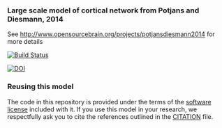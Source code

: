 ### Large scale model of cortical network from Potjans and Diesmann, 2014

See http://www.opensourcebrain.org/projects/potjansdiesmann2014 for more details

[![Build Status](https://travis-ci.org/OpenSourceBrain/PotjansDiesmann2014.svg?branch=master)](https://travis-ci.org/OpenSourceBrain/PotjansDiesmann2014)

[![DOI](https://www.zenodo.org/badge/21612755.svg)](https://www.zenodo.org/badge/latestdoi/21612755)

### Reusing this model

The code in this repository is provided under the terms of the [software license](LICENSE) included with it. If you use this model in your research, we respectfully ask you to cite the references outlined in the
 [CITATION](CITATION.md) file.
